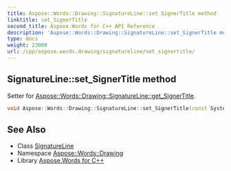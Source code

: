 ```yaml
---
title: Aspose::Words::Drawing::SignatureLine::set_SignerTitle method
linktitle: set_SignerTitle
second_title: Aspose.Words for C++ API Reference
description: 'Aspose::Words::Drawing::SignatureLine::set_SignerTitle method. Setter for Aspose::Words::Drawing::SignatureLine::get_SignerTitle in C++.'
type: docs
weight: 23000
url: /cpp/aspose.words.drawing/signatureline/set_signertitle/
---
```

## SignatureLine::set_SignerTitle method


Setter for [Aspose::Words::Drawing::SignatureLine::get_SignerTitle](../get_signertitle/).

```cpp
void Aspose::Words::Drawing::SignatureLine::set_SignerTitle(const System::String &value)
```

## See Also

* Class [SignatureLine](../)
* Namespace [Aspose::Words::Drawing](../../)
* Library [Aspose.Words for C++](../../../)
